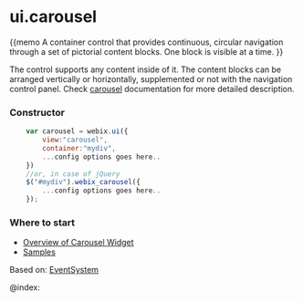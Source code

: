 ui.carousel 
=============


{{memo A container control that provides continuous, circular navigation through a set of pictorial content blocks. One block is visible at a time. }}

The control supports any content inside of it. The content blocks can be arranged vertically or horizontally, supplemented or not with the navigation control panel. Check [carousel](desktop/carousel.md) documentation for more detailed description.

### Constructor

~~~js
	var carousel = webix.ui({
		view:"carousel", 
		container:"mydiv", 
		...config options goes here..
	})
	//or, in case of jQuery
	$("#mydiv").webix_carousel({
		...config options goes here..
	});
~~~
### Where to start

- [Overview of Carousel Widget](desktop/carousel.md)
- [Samples](http://docs.webix.com/samples/26_carousel/index.html)

<div class='webixdoc_parents'><span>Based on: </span>
<a href="api/refs/eventsystem.md">EventSystem</a></div>





@index:

